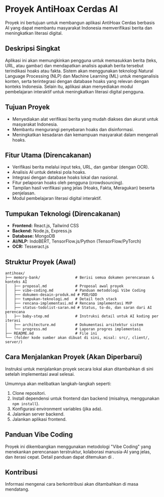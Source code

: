 # Proyek AntiHoax Cerdas AI

Proyek ini bertujuan untuk membangun aplikasi AntiHoax Cerdas berbasis AI yang dapat membantu masyarakat Indonesia memverifikasi berita dan meningkatkan literasi digital.

## Deskripsi Singkat

Aplikasi ini akan memungkinkan pengguna untuk memasukkan berita (teks, URL, atau gambar) dan mendapatkan analisis apakah berita tersebut terindikasi hoaks atau fakta. Sistem akan menggunakan teknologi Natural Language Processing (NLP) dan Machine Learning (ML) untuk menganalisis konten, serta terintegrasi dengan database hoaks yang relevan dengan konteks Indonesia. Selain itu, aplikasi akan menyediakan modul pembelajaran interaktif untuk meningkatkan literasi digital pengguna.

## Tujuan Proyek

*   Menyediakan alat verifikasi berita yang mudah diakses dan akurat untuk masyarakat Indonesia.
*   Membantu mengurangi penyebaran hoaks dan disinformasi.
*   Meningkatkan kesadaran dan kemampuan masyarakat dalam mengenali hoaks.

## Fitur Utama (Direncakanan)

*   Verifikasi berita melalui input teks, URL, dan gambar (dengan OCR).
*   Analisis AI untuk deteksi pola hoaks.
*   Integrasi dengan database hoaks lokal dan nasional.
*   Fitur pelaporan hoaks oleh pengguna (crowdsourcing).
*   Tampilan hasil verifikasi yang jelas (Hoaks, Fakta, Meragukan) beserta penjelasan.
*   Modul pembelajaran literasi digital interaktif.

## Tumpukan Teknologi (Direncakanan)

*   **Frontend:** React.js, Tailwind CSS
*   **Backend:** Node.js, Express.js
*   **Database:** MongoDB
*   **AI/NLP:** IndoBERT, TensorFlow.js/Python (TensorFlow/PyTorch)
*   **OCR:** Tesseract.js

## Struktur Proyek (Awal)

```
antihoax/
├── memory-bank/                # Berisi semua dokumen perencanaan & konteks AI
│   ├── proposal.md             # Proposal awal proyek
│   ├── vibe-coding.md          # Panduan metodologi Vibe Coding
│   ├── dokumen-desain-produk.md # PDD/GDD
│   ├── tumpukan-teknologi.md   # Detail tech stack
│   ├── rencana-implementasi.md # Rencana implementasi MVP
│   ├── status-todolist-saran.md # Status, to-do, dan saran dari AI perencana
│   ├── baby-step.md            # Instruksi detail untuk AI koding per iterasi
│   ├── architecture.md         # Dokumentasi arsitektur sistem
│   └── progress.md             # Laporan progres implementasi
├── README.md                   # File ini
└── (folder kode sumber akan dibuat di sini, misal: src/, client/, server/)
```

## Cara Menjalankan Proyek (Akan Diperbarui)

Instruksi untuk menjalankan proyek secara lokal akan ditambahkan di sini setelah implementasi awal selesai.

Umumnya akan melibatkan langkah-langkah seperti:

1.  Clone repositori.
2.  Install dependensi untuk frontend dan backend (misalnya, menggunakan `npm install`).
3.  Konfigurasi environment variables (jika ada).
4.  Jalankan server backend.
5.  Jalankan aplikasi frontend.

## Panduan Vibe Coding

Proyek ini dikembangkan menggunakan metodologi "Vibe Coding" yang menekankan perencanaan terstruktur, kolaborasi manusia-AI yang jelas, dan iterasi cepat. Detail panduan dapat ditemukan di <mcfile path="c:\Users\neima\Documents\antihoax\memory-bank\vibe-coding.md" name="vibe-coding.md"></mcfile>.

## Kontribusi

Informasi mengenai cara berkontribusi akan ditambahkan di masa mendatang.
